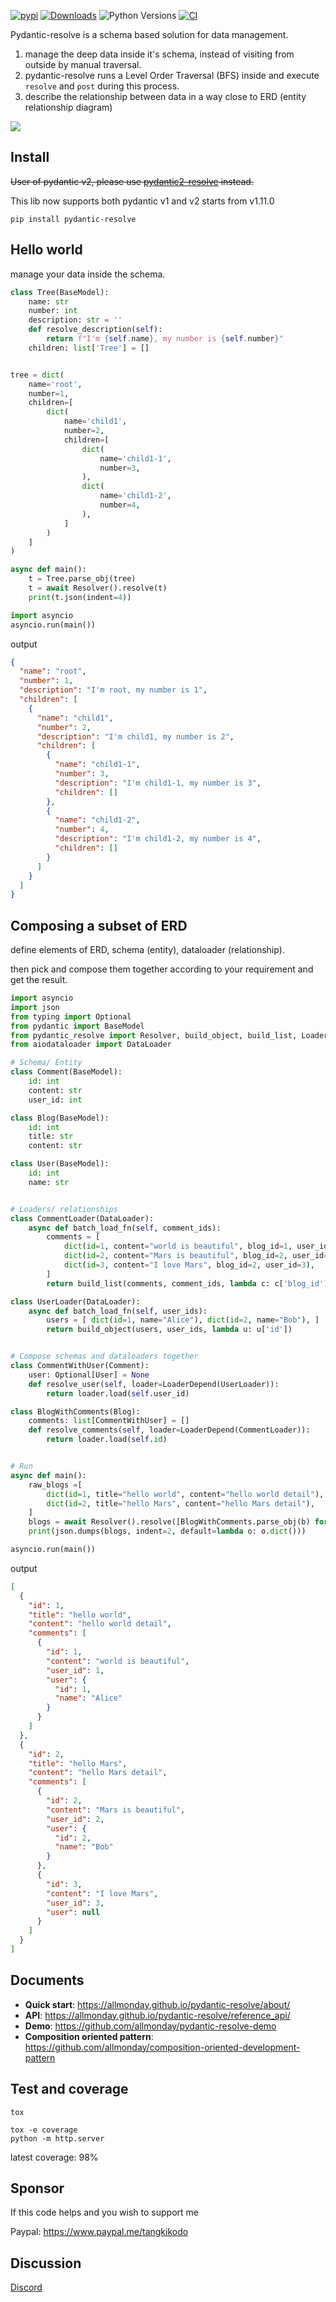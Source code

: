 [![pypi](https://img.shields.io/pypi/v/pydantic-resolve.svg)](https://pypi.python.org/pypi/pydantic-resolve)
[![Downloads](https://static.pepy.tech/personalized-badge/pydantic-resolve?period=month&units=abbreviation&left_color=grey&right_color=orange&left_text=Downloads)](https://pepy.tech/project/pydantic-resolve)
![Python Versions](https://img.shields.io/pypi/pyversions/pydantic-resolve)
[![CI](https://github.com/allmonday/pydantic_resolve/actions/workflows/ci.yml/badge.svg)](https://github.com/allmonday/pydantic_resolve/actions/workflows/ci.yml)

Pydantic-resolve is a schema based solution for data management.

1. manage the deep data inside it's schema, instead of visiting from outside by manual traversal.
2. pydantic-resolve runs a Level Order Traversal (BFS) inside and execute `resolve` and `post` during this process.
3. describe the relationship between data in a way close to ERD (entity relationship diagram)

![](./doc/imgs/concept.png)

## Install

~~User of pydantic v2, please use [pydantic2-resolve](https://github.com/allmonday/pydantic2-resolve) instead.~~

This lib now supports both pydantic v1 and v2 starts from v1.11.0

```shell
pip install pydantic-resolve
```

## Hello world

manage your data inside the schema.

```python
class Tree(BaseModel):
    name: str
    number: int
    description: str = ''
    def resolve_description(self):
        return f"I'm {self.name}, my number is {self.number}"
    children: list['Tree'] = []


tree = dict(
    name='root',
    number=1,
    children=[
        dict(
            name='child1',
            number=2,
            children=[
                dict(
                    name='child1-1',
                    number=3,
                ),
                dict(
                    name='child1-2',
                    number=4,
                ),
            ]
        )
    ]
)

async def main():
    t = Tree.parse_obj(tree)
    t = await Resolver().resolve(t)
    print(t.json(indent=4))

import asyncio
asyncio.run(main())
```

output

```json
{
  "name": "root",
  "number": 1,
  "description": "I'm root, my number is 1",
  "children": [
    {
      "name": "child1",
      "number": 2,
      "description": "I'm child1, my number is 2",
      "children": [
        {
          "name": "child1-1",
          "number": 3,
          "description": "I'm child1-1, my number is 3",
          "children": []
        },
        {
          "name": "child1-2",
          "number": 4,
          "description": "I'm child1-2, my number is 4",
          "children": []
        }
      ]
    }
  ]
}
```

## Composing a subset of ERD

define elements of ERD, schema (entity), dataloader (relationship).

then pick and compose them together according to your requirement and get the result.

```python
import asyncio
import json
from typing import Optional
from pydantic import BaseModel
from pydantic_resolve import Resolver, build_object, build_list, LoaderDepend
from aiodataloader import DataLoader

# Schema/ Entity
class Comment(BaseModel):
    id: int
    content: str
    user_id: int

class Blog(BaseModel):
    id: int
    title: str
    content: str

class User(BaseModel):
    id: int
    name: str


# Loaders/ relationships
class CommentLoader(DataLoader):
    async def batch_load_fn(self, comment_ids):
        comments = [
            dict(id=1, content="world is beautiful", blog_id=1, user_id=1),
            dict(id=2, content="Mars is beautiful", blog_id=2, user_id=2),
            dict(id=3, content="I love Mars", blog_id=2, user_id=3),
        ]
        return build_list(comments, comment_ids, lambda c: c['blog_id'])

class UserLoader(DataLoader):
    async def batch_load_fn(self, user_ids):
        users = [ dict(id=1, name="Alice"), dict(id=2, name="Bob"), ]
        return build_object(users, user_ids, lambda u: u['id'])


# Compose schemas and dataloaders together
class CommentWithUser(Comment):
    user: Optional[User] = None
    def resolve_user(self, loader=LoaderDepend(UserLoader)):
        return loader.load(self.user_id)

class BlogWithComments(Blog):
    comments: list[CommentWithUser] = []
    def resolve_comments(self, loader=LoaderDepend(CommentLoader)):
        return loader.load(self.id)


# Run
async def main():
    raw_blogs =[
        dict(id=1, title="hello world", content="hello world detail"),
        dict(id=2, title="hello Mars", content="hello Mars detail"),
    ]
    blogs = await Resolver().resolve([BlogWithComments.parse_obj(b) for b in raw_blogs])
    print(json.dumps(blogs, indent=2, default=lambda o: o.dict()))

asyncio.run(main())
```

output 

```json
[
  {
    "id": 1,
    "title": "hello world",
    "content": "hello world detail",
    "comments": [
      {
        "id": 1,
        "content": "world is beautiful",
        "user_id": 1,
        "user": {
          "id": 1,
          "name": "Alice"
        }
      }
    ]
  },
  {
    "id": 2,
    "title": "hello Mars",
    "content": "hello Mars detail",
    "comments": [
      {
        "id": 2,
        "content": "Mars is beautiful",
        "user_id": 2,
        "user": {
          "id": 2,
          "name": "Bob"
        }
      },
      {
        "id": 3,
        "content": "I love Mars",
        "user_id": 3,
        "user": null
      }
    ]
  }
]
```



## Documents

- **Quick start**: https://allmonday.github.io/pydantic-resolve/about/
- **API**: https://allmonday.github.io/pydantic-resolve/reference_api/
- **Demo**: https://github.com/allmonday/pydantic-resolve-demo
- **Composition oriented pattern**: https://github.com/allmonday/composition-oriented-development-pattern

## Test and coverage

```shell
tox
```

```shell
tox -e coverage
python -m http.server
```

latest coverage: 98%

## Sponsor

If this code helps and you wish to support me

Paypal: https://www.paypal.me/tangkikodo

## Discussion

[Discord](https://discord.com/channels/1197929379951558797/1197929379951558800)
